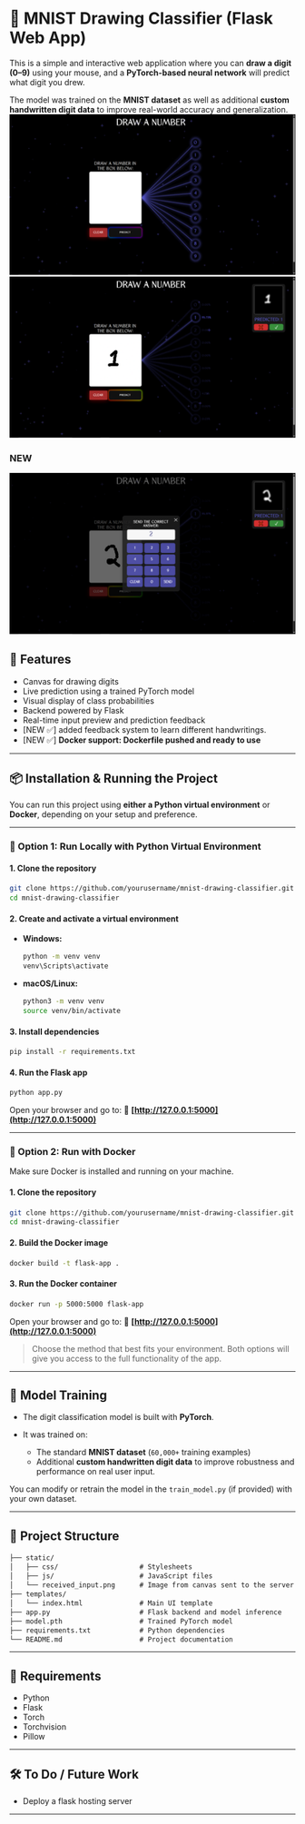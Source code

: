 # 🧠 MNIST Drawing Classifier (Flask Web App)

This is a simple and interactive web application where you can **draw a digit (0–9)** using your mouse, and a **PyTorch-based neural network** will predict what digit you drew.

The model was trained on the **MNIST dataset** as well as additional **custom handwritten digit data** to improve real-world accuracy and generalization.
![alt text](img/empty.png)
![alt text](img/pred.png)
### NEW
![alt text](img/kepad.png)
## 🚀 Features

- Canvas for drawing digits
- Live prediction using a trained PyTorch model
- Visual display of class probabilities
- Backend powered by Flask
- Real-time input preview and prediction feedback
- [NEW ✅] added feedback system to learn different handwritings.
- [NEW ✅] **Docker support: Dockerfile pushed and ready to use**

---

## 📦 Installation & Running the Project

You can run this project using **either a Python virtual environment** or **Docker**, depending on your setup and preference.

---

### 🔧 Option 1: Run Locally with Python Virtual Environment

#### 1. Clone the repository

```bash
git clone https://github.com/yourusername/mnist-drawing-classifier.git
cd mnist-drawing-classifier
````

#### 2. Create and activate a virtual environment

* **Windows:**

  ```bash
  python -m venv venv
  venv\Scripts\activate
  ```

* **macOS/Linux:**

  ```bash
  python3 -m venv venv
  source venv/bin/activate
  ```

#### 3. Install dependencies

```bash
pip install -r requirements.txt
```

#### 4. Run the Flask app

```bash
python app.py
```

Open your browser and go to:
📍 **[http://127.0.0.1:5000](http://127.0.0.1:5000)**

---

### 🐳 Option 2: Run with Docker

Make sure Docker is installed and running on your machine.

#### 1. Clone the repository

```bash
git clone https://github.com/yourusername/mnist-drawing-classifier.git
cd mnist-drawing-classifier
```

#### 2. Build the Docker image

```bash
docker build -t flask-app .
```

#### 3. Run the Docker container

```bash
docker run -p 5000:5000 flask-app
```

Open your browser and go to:
📍 **[http://127.0.0.1:5000](http://127.0.0.1:5000)**


> Choose the method that best fits your environment. Both options will give you access to the full functionality of the app.


---


## 🧠 Model Training

* The digit classification model is built with **PyTorch**.
* It was trained on:

  * The standard **MNIST dataset** (`60,000+` training examples)
  * Additional **custom handwritten digit data** to improve robustness and performance on real user input.

You can modify or retrain the model in the `train_model.py` (if provided) with your own dataset.

---

## 📁 Project Structure

```
├── static/
│   ├── css/                    # Stylesheets
│   ├── js/                     # JavaScript files
│   └── received_input.png      # Image from canvas sent to the server
├── templates/
│   └── index.html              # Main UI template
├── app.py                      # Flask backend and model inference
├── model.pth                   # Trained PyTorch model
├── requirements.txt            # Python dependencies
└── README.md                   # Project documentation
```

---

## 📌 Requirements

* Python 
* Flask
* Torch
* Torchvision
* Pillow

---

## 🛠️ To Do / Future Work

* Deploy a flask hosting server

---